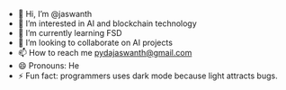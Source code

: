 - 👋 Hi, I’m @jaswanth
- 👀 I’m interested in AI and blockchain technology
- 🌱 I’m currently learning FSD
- 💞️ I’m looking to collaborate on AI projects
- 📫 How to reach me pydajaswanth@gmail.com
- 😄 Pronouns: He
- ⚡ Fun fact: programmers uses dark mode because light attracts bugs.

<!---
jaswanthfa/jaswanthfa is a ✨ special ✨ repository because its `README.md` (this file) appears on your GitHub profile.
You can click the Preview link to take a look at your changes.
--->
